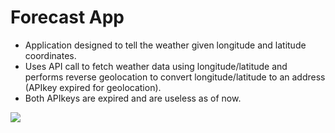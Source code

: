# Forecast App
- Application designed to tell the weather given longitude and latitude coordinates.
- Uses API call to fetch weather data using longitude/latitude and performs reverse geolocation to convert longitude/latitude to an address (APIkey expired for geolocation).
- Both APIkeys are expired and are useless as of now.

![](./imgs/IMG_7419.png)
